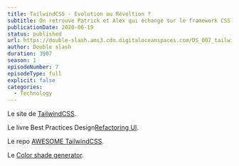 ```yaml
---
title: TailwindCSS - Evolution ou Révoltion ?
subtitle: On retrouve Patrick et Alex qui échange sur le framework CSS Tailwind, son fonctionnement, son paradigme.
publicationDate: 2020-06-19
status: published
url: https://double-slash.ams3.cdn.digitaloceanspaces.com/DS_007_tailwindcss.mp3
author: Double slash
duration: 3907
season: 1
episodeNumber: 7
episodeType: full
explicit: false
categories:
  - Technology
---
```


Le site de [TailwindCSS](https://tailwindcss.com/).

Le livre Best Practices Design[Refactoring UI](https://refactoringui.com/book).

Le repo [AWESOME TailwindCSS](https://github.com/aniftyco/awesome-tailwindcss).

Le  [Color shade generator](https://javisperez.github.io/tailwindcolorshades/#/).
